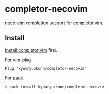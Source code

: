 completor-necovim
====================

[neco-vim](https://github.com/Shougo/neco-vim) completion support for
[completor.vim](https://github.com/maralla/completor.vim).


Install
-------

[Install completor.vim](https://github.com/maralla/completor.vim#install) first.

For [vim-plug](https://github.com/junegunn/vim-plug)

```vim
Plug 'kyouryuukunn/completor-necovim'
```

For [pack](https://github.com/maralla/pack)

```bash
$ pack install kyouryuukunn/completor-necovim
```

